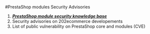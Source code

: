 #PrestaShop modules Security Advisories

1. ***[PrestaShop module security knowledge base](/kb/index.md)***
2. Security advisories on 202ecommerce developements
3. List of public vulnerability on PrestaShop core and modules (CVE)
